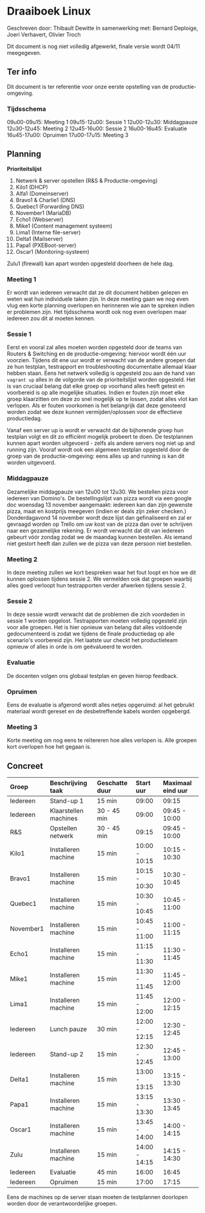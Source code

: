 # Draaiboek Linux 

Geschreven door: Thibault Dewitte
In samenwerking met: Bernard Deploige, Joeri Verhavert, Olivier Troch

Dit document is nog niet volledig afgewerkt, finale versie wordt 04/11 meegegeven.

## Ter info

Dit document is ter referentie voor onze eerste opstelling van de productie-omgeving.

### Tijdsschema

09u00-09u15: Meeting 1
09u15-12u00: Sessie 1
12u00-12u30: Middagpauze
12u30-12u45: Meeting 2
12u45-16u00: Sessie 2
16u00-16u45: Evaluatie
16u45-17u00: Opruimen
17u00-17u15: Meeting 3

## Planning

**Prioriteitslijst**
1. Netwerk & server opstellen (R&S & Productie-omgeving)
2. Kilo1 (DHCP)
3. Alfa1 (Domeinserver)
4. Bravo1 & Charlie1 (DNS)
5. Quebec1 (Forwarding DNS)
6. November1 (MariaDB)
7. Echo1 (Webserver)
8. Mike1 (Content management systeem)
9. Lima1 (Interne file-server)
10. Delta1 (Mailserver)
11. Papa1 (PXEBoot-server)
12. Oscar1 (Monitoring-systeem)

Zulu1 (firewall) kan apart worden opgesteld doorheen de hele dag.

### Meeting 1

Er wordt van iedereen verwacht dat ze dit document hebben gelezen en weten wat hun individuele taken zijn. 
In deze meeting gaan we nog even vlug een korte planning overlopen en herinneren wie aan te spreken indien er problemen zijn.
Het tijdsschema wordt ook nog even overlopen maar iedereen zou dit al moeten kennen.

### Sessie 1 

Eerst en vooral zal alles moeten worden opgesteld door de teams van Routers & Switching en de productie-omgeving: hiervoor wordt één uur voorzien.
Tijdens dit ene uur wordt er verwacht van de andere groepen dat ze hun testplan, testrapport en troubleshooting documentatie allemaal klaar hebben staan.
Eens het netwerk volledig is opgesteld zou aan de hand van `vagrant up` alles in de volgorde van de prioriteitslijst worden opgesteld.
Het is van cruciaal belang dat elke groep op voorhand alles heeft getest en voorbereid is op alle mogelijke situaties. 
Indien er fouten zijn moet elke groep klaarzitten om deze zo snel mogelijk op te lossen, zodat alles vlot kan verlopen.
Als er fouten voorkomen is het belangrijk dat deze genoteerd worden zodat we deze kunnen vermijden/oplossen voor de effectieve productiedag.

Vanaf een server up is wordt er verwacht dat de bijhorende groep hun testplan volgt en dit zo efficiënt mogelijk probeert te doen.
De testplannen kunnen apart worden uitgevoerd - zelfs als andere servers nog niet up and running zijn.
Vooraf wordt ook een algemeen testplan opgesteld door de groep van de productie-omgeving: eens alles up and running is kan dit worden uitgevoerd.

### Middagpauze

Gezamelijke middagpauze van 12u00 tot 12u30. We bestellen pizza voor iedereen van Domino's.
De bestellingslijst van pizza wordt via een google doc woensdag 13 november aangemaakt: iedereen kan dan zijn gewenste pizza, maat en kostprijs meegeven (indien er deals zijn zeker checken.)
Donderdagavond 14 november wordt deze lijst dan gefinaliseerd en zal er gevraagd worden op Trello om uw kost van de pizza dan over te schrijven naar een gezamelijke rekening. 
Er wordt verwacht dat dit van iedereen gebeurt vóór zondag zodat we de maandag kunnen bestellen. 
Als iemand niet gestort heeft dan zullen we de pizza van deze persoon niet bestellen.


### Meeting 2

In deze meeting zullen we kort bespreken waar het fout loopt en hoe we dit kunnen oplossen tijdens sessie 2.
We vermelden ook dat groepen waarbij alles goed verloopt hun testrapporten verder afwerken tijdens sessie 2.

### Sessie 2

In deze sessie wordt verwacht dat de problemen die zich voordeden in sessie 1 worden opgelost.
Testrapporten moeten volledig opgesteld zijn voor alle groepen.
Het is hier opnieuw van belang dat alles voldoende gedocumenteerd is zodat we tijdens de finale productiedag op alle scenario's voorbereid zijn.
Het laatste uur checkt het productieteam opnieuw of alles in orde is om geëvalueerd te worden.

### Evaluatie

De docenten volgen ons globaal testplan en geven hierop feedback.

### Opruimen

Eens de evaluatie is afgerond wordt alles netjes opgeruimd: al het gebruikt materiaal wordt gereset en de desbetreffende kabels worden opgebergd.

### Meeting 3
Korte meeting om nog eens te reïtereren hoe alles verlopen is. 
Alle groepen kort overlopen hoe het gegaan is.

## Concreet

| Groep | Beschrijving taak | Geschatte duur | Start uur | Maximaal eind uur      |
| :----------- | :----------- | :------------ | :--- | :-------------- | 
| Iedereen | Stand-up 1 | 15 min | 09:00 | 09:15 |
| Iedereen | Klaarstellen machines | 30 - 45 min | 09:00 | 09:45 - 10:00 |
| R&S | Opstellen netwerk | 30 - 45 min | 09:15 | 09:45 - 10:00 |
| Kilo1 | Installeren machine | 15 min | 10:00 - 10:15 | 10:15 - 10:30 |
| Bravo1 | Installeren machine | 15 min | 10:15 - 10:30 | 10:30 - 10:45 |
| Quebec1 | Installeren machine | 15 min | 10:30 - 10:45 | 10:45 - 11:00 |
| November1 | Installeren machine | 15 min | 10:45 - 11:00 | 11:00 - 11:15 |
| Echo1 | Installeren machine | 15 min | 11:15 - 11:30 | 11:30 - 11:45 |
| Mike1 | Installeren machine | 15 min | 11:30 - 11:45 | 11:45 - 12:00 |
| Lima1 | Installeren machine | 15 min | 11:45 - 12:00 | 12:00 - 12:15 |
| Iedereen | Lunch pauze | 30 min | 12:00 - 12:15 | 12:30 - 12:45 |
| Iedereen | Stand-up 2 | 15 min | 12:30 - 12:45 | 12:45 - 13:00 |
| Delta1 | Installeren machine | 15 min | 13:00 - 13:15 | 13:15 - 13:30 |
| Papa1 | Installeren machine | 15 min | 13:15 - 13:30 | 13:30 - 13:45 |
| Oscar1 | Installeren machine | 15 min | 13:45 - 14:00 | 14:00 - 14:15 |
| Zulu | Installeren machine | 15 min | 14:00 - 14:15 | 14:15 - 14:30 |
| Iedereen | Evaluatie | 45 min | 16:00 | 16:45 |
| Iedereen | Opruimen | 15 min | 17:00 | 17:15 |

Eens de machines op de server staan moeten de testplannen doorlopen worden door de verantwoordelijke groepen. 